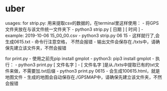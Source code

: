 # uber
usages:
for strip.py:
用来提取csv的数据的，在terminal里这样使用：
    - 将GPS文件夹放在与该文件统一文件夹下
    - python3 strip.py [ 日期 ] [ 时间 ]
        - example: 2019-10-06 15_00_00.csv
            - python3 strip.py 06 15
            - 这样就行了,会生成0615.txt
        - 命令行注意空格， 不然会报错
    - 输出文件会保存在./txts中，请确保先建立该文件夹，不然会报错

for print.py
    - 使用之前先pip install gmplot
        - python3: pip3 install gmplot
    - 执行：
        - python3 print.py [ 文件名字 ]
            - [ 文件名字 ]是从./txts中提取已有的txt文件来做，不需要加.txt后缀
                - python3 print.py 0615
                - 会生成100615.html，就是地图文件
            - 生成的地图会自动保存在./GPSMAP中，请确保先建立该文件夹，不然会报错
